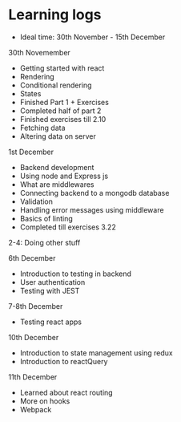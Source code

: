 # Learning logs

- Ideal time: 30th November - 15th December

30th Novemember

- Getting started with react
- Rendering
- Conditional rendering
- States
- Finished Part 1 + Exercises
- Completed half of part 2
- Finished exercises till 2.10
- Fetching data
- Altering data on server

1st December

- Backend development
- Using node and Express js
- What are middlewares
- Connecting backend to a mongodb database
- Validation
- Handling error messages using middleware
- Basics of linting
- Completed till exercises 3.22

2-4: Doing other stuff

6th December

- Introduction to testing in backend
- User authentication
- Testing with JEST

7-8th December

- Testing react apps

10th December

- Introduction to state management using redux
- Introduction to reactQuery

11th December

- Learned about react routing
- More on hooks
- Webpack

